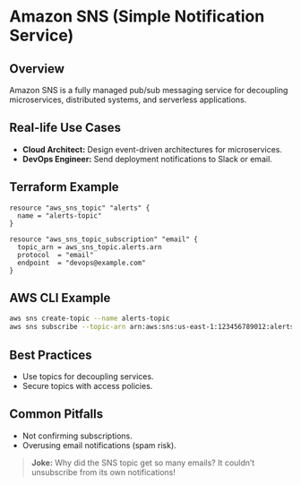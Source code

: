 # Amazon SNS (Simple Notification Service)

## Overview
Amazon SNS is a fully managed pub/sub messaging service for decoupling microservices, distributed systems, and serverless applications.

## Real-life Use Cases
- **Cloud Architect:** Design event-driven architectures for microservices.
- **DevOps Engineer:** Send deployment notifications to Slack or email.

## Terraform Example
```hcl
resource "aws_sns_topic" "alerts" {
  name = "alerts-topic"
}

resource "aws_sns_topic_subscription" "email" {
  topic_arn = aws_sns_topic.alerts.arn
  protocol  = "email"
  endpoint  = "devops@example.com"
}
```

## AWS CLI Example
```sh
aws sns create-topic --name alerts-topic
aws sns subscribe --topic-arn arn:aws:sns:us-east-1:123456789012:alerts-topic --protocol email --notification-endpoint devops@example.com
```

## Best Practices
- Use topics for decoupling services.
- Secure topics with access policies.

## Common Pitfalls
- Not confirming subscriptions.
- Overusing email notifications (spam risk).

> **Joke:** Why did the SNS topic get so many emails? It couldn’t unsubscribe from its own notifications!
